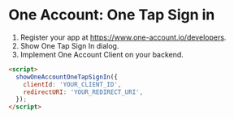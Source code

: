 # One Account: One Tap Sign in

1. Register your app at https://www.one-account.io/developers.
2. Show One Tap Sign In dialog.
3. Implement One Account Client on your backend.

```html
<script>
  showOneAccountOneTapSignIn({
    clientId: 'YOUR_CLIENT_ID',
    redirectURI: 'YOUR_REDIRECT_URI',
  });
</script>
```